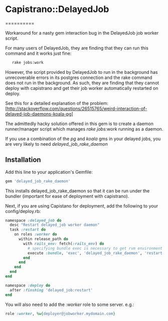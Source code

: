 # Capistrano::DelayedJob
==========

Workaround for a nasty gem interaction bug in the DelayedJob job worker script.

For many users of DelayedJob, they are finding that they can run this command and it works just fine:
``` bash
   rake jobs:work
```

However, the script provided by DelayedJob to run in the background has unrecoverable errors in its postgres connection and the rake command does not run in the background.  As such, they are finding that they cannot deploy with capistrano and get their job worker automatically restarted on deploy.

See this for a detailed explanation of the problem:
[http://stackoverflow.com/questions/26515765/weird-interaction-of-delayed-job-daemons-koala-pg]

The admittedly hacky solution offered in this gem is to create a daemon runner/manager script which manages *rake jobs:work* running as a daemon.

If you use a combination of the _pg_ and _koala_ gms in your delayed jobs,  you are very likely to need *delayed_job_rake_daemon*


## Installation

Add this line to your application's Gemfile:

``` ruby
gem 'delayed_job_rake_daemon'
```

This installs delayed_job_rake_daemon so that it can be run under the bundler (important for ease of deployment with capistrano).

Next, if you are using Capistano for deployment, add the following to your config/deploy.rb:

``` ruby
namespace :delayed_job do
  desc "Restart delayed_job worker daemon"
  task :restart do
    on roles :worker do
      within release_path do
        with rails_env: fetch(:rails_env) do
          # specifying bundle exec is necessary to get rvm environment initialzed by capistrano-rvm
          execute :bundle, 'exec', 'delayed_job_rake_daemon', 'restart'
        end
      end
    end
  end
end

namespace :deploy do
  after :finshing 'delayed_job:restart'
end

```
You will also need to add the *:worker* role to some server.  e.g.:
``` ruby
role :worker, %w{deployer@jobworker.mydomain.com}
```


